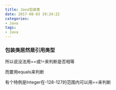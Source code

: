 ```yaml
---
title: Java包装类
date: 2017-08-03 19:24:22
categories:
- Java
tags:
- Java
---
```


### 包装类居然是引用类型

<!-- more -->

所以说没法用==或!=来判断是否相等

而要用equals来判断

有个特例是Integer在-128-127的范围内可以用==来判断
